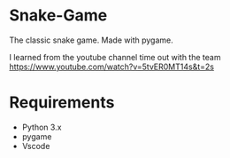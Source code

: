 # Snake-Game
The classic snake game. Made with pygame.

I learned from the youtube channel time out with the team
https://www.youtube.com/watch?v=5tvER0MT14s&t=2s

# Requirements
- Python 3.x
- pygame
- Vscode
